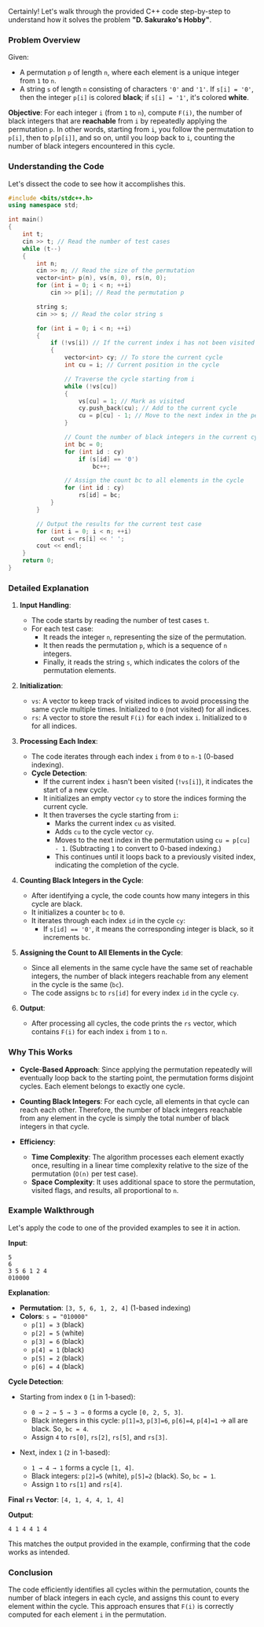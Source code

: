 Certainly! Let's walk through the provided C++ code step-by-step to understand how it solves the problem **"D. Sakurako's Hobby"**.

### **Problem Overview**

Given:
- A permutation `p` of length `n`, where each element is a unique integer from `1` to `n`.
- A string `s` of length `n` consisting of characters `'0'` and `'1'`. If `s[i] = '0'`, then the integer `p[i]` is colored **black**; if `s[i] = '1'`, it's colored **white**.

**Objective**:
For each integer `i` (from `1` to `n`), compute `F(i)`, the number of black integers that are **reachable** from `i` by repeatedly applying the permutation `p`. In other words, starting from `i`, you follow the permutation to `p[i]`, then to `p[p[i]]`, and so on, until you loop back to `i`, counting the number of black integers encountered in this cycle.

### **Understanding the Code**

Let's dissect the code to see how it accomplishes this.

```cpp
#include <bits/stdc++.h> 
using namespace std;

int main()
{
    int t;
    cin >> t; // Read the number of test cases
    while (t--)
    {
        int n;
        cin >> n; // Read the size of the permutation
        vector<int> p(n), vs(n, 0), rs(n, 0);
        for (int i = 0; i < n; ++i)
            cin >> p[i]; // Read the permutation p

        string s;
        cin >> s; // Read the color string s

        for (int i = 0; i < n; ++i)
        {
            if (!vs[i]) // If the current index i has not been visited
            {
                vector<int> cy; // To store the current cycle
                int cu = i; // Current position in the cycle

                // Traverse the cycle starting from i
                while (!vs[cu])
                {
                    vs[cu] = 1; // Mark as visited
                    cy.push_back(cu); // Add to the current cycle
                    cu = p[cu] - 1; // Move to the next index in the permutation
                }

                // Count the number of black integers in the current cycle
                int bc = 0;
                for (int id : cy)
                    if (s[id] == '0')
                        bc++;

                // Assign the count bc to all elements in the cycle
                for (int id : cy)
                    rs[id] = bc;
            }
        }

        // Output the results for the current test case
        for (int i = 0; i < n; ++i)
            cout << rs[i] << ' ';
        cout << endl;
    }
    return 0;
}
```

### **Detailed Explanation**

1. **Input Handling**:
   - The code starts by reading the number of test cases `t`.
   - For each test case:
     - It reads the integer `n`, representing the size of the permutation.
     - It then reads the permutation `p`, which is a sequence of `n` integers.
     - Finally, it reads the string `s`, which indicates the colors of the permutation elements.

2. **Initialization**:
   - `vs`: A vector to keep track of visited indices to avoid processing the same cycle multiple times. Initialized to `0` (not visited) for all indices.
   - `rs`: A vector to store the result `F(i)` for each index `i`. Initialized to `0` for all indices.

3. **Processing Each Index**:
   - The code iterates through each index `i` from `0` to `n-1` (0-based indexing).
   - **Cycle Detection**:
     - If the current index `i` hasn't been visited (`!vs[i]`), it indicates the start of a new cycle.
     - It initializes an empty vector `cy` to store the indices forming the current cycle.
     - It then traverses the cycle starting from `i`:
       - Marks the current index `cu` as visited.
       - Adds `cu` to the cycle vector `cy`.
       - Moves to the next index in the permutation using `cu = p[cu] - 1`. (Subtracting `1` to convert to 0-based indexing.)
       - This continues until it loops back to a previously visited index, indicating the completion of the cycle.

4. **Counting Black Integers in the Cycle**:
   - After identifying a cycle, the code counts how many integers in this cycle are black.
   - It initializes a counter `bc` to `0`.
   - It iterates through each index `id` in the cycle `cy`:
     - If `s[id] == '0'`, it means the corresponding integer is black, so it increments `bc`.

5. **Assigning the Count to All Elements in the Cycle**:
   - Since all elements in the same cycle have the same set of reachable integers, the number of black integers reachable from any element in the cycle is the same (`bc`).
   - The code assigns `bc` to `rs[id]` for every index `id` in the cycle `cy`.

6. **Output**:
   - After processing all cycles, the code prints the `rs` vector, which contains `F(i)` for each index `i` from `1` to `n`.

### **Why This Works**

- **Cycle-Based Approach**: Since applying the permutation repeatedly will eventually loop back to the starting point, the permutation forms disjoint cycles. Each element belongs to exactly one cycle.
  
- **Counting Black Integers**: For each cycle, all elements in that cycle can reach each other. Therefore, the number of black integers reachable from any element in the cycle is simply the total number of black integers in that cycle.

- **Efficiency**: 
  - **Time Complexity**: The algorithm processes each element exactly once, resulting in a linear time complexity relative to the size of the permutation (`O(n)` per test case).
  - **Space Complexity**: It uses additional space to store the permutation, visited flags, and results, all proportional to `n`.

### **Example Walkthrough**

Let's apply the code to one of the provided examples to see it in action.

**Input**:
```
5
6
3 5 6 1 2 4
010000
```

**Explanation**:
- **Permutation**: `[3, 5, 6, 1, 2, 4]` (1-based indexing)
- **Colors**: `s = "010000"`
  - `p[1] = 3` (black)
  - `p[2] = 5` (white)
  - `p[3] = 6` (black)
  - `p[4] = 1` (black)
  - `p[5] = 2` (black)
  - `p[6] = 4` (black)

**Cycle Detection**:
- Starting from index `0` (`1` in 1-based):
  - `0 → 2 → 5 → 3 → 0` forms a cycle `[0, 2, 5, 3]`.
  - Black integers in this cycle: `p[1]=3`, `p[3]=6`, `p[6]=4`, `p[4]=1` → all are black. So, `bc = 4`.
  - Assign `4` to `rs[0]`, `rs[2]`, `rs[5]`, and `rs[3]`.

- Next, index `1` (`2` in 1-based):
  - `1 → 4 → 1` forms a cycle `[1, 4]`.
  - Black integers: `p[2]=5` (white), `p[5]=2` (black). So, `bc = 1`.
  - Assign `1` to `rs[1]` and `rs[4]`.

**Final `rs` Vector**: `[4, 1, 4, 4, 1, 4]`

**Output**:
```
4 1 4 4 1 4 
```

This matches the output provided in the example, confirming that the code works as intended.

### **Conclusion**

The code efficiently identifies all cycles within the permutation, counts the number of black integers in each cycle, and assigns this count to every element within the cycle. This approach ensures that `F(i)` is correctly computed for each element `i` in the permutation.
